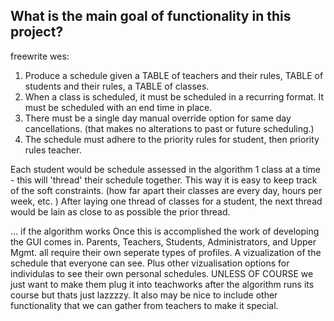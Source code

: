 ## What is the main goal of functionality in this project? 

freewrite wes: 
1. Produce a schedule given a TABLE of teachers and their rules, TABLE of students and their rules, a TABLE of classes. 
2. When a class is scheduled, it must be scheduled in a recurring format. It must be scheduled with an end time in place.
3. There must be a single day manual override option for same day cancellations. (that makes no alterations to past or future scheduling.) 
4. The schedule must adhere to the priority rules for student, then priority rules teacher.

Each student would be schedule assessed in the algorithm 1 class at a time - this will 'thread' their schedule together. This way it is easy to keep track of the soft constraints. (how far apart their classes are every day, hours per week, etc. ) After laying one thread of classes for a student, the next thread would be lain as close to as possible the prior thread.   



... if the algorithm works
Once this is accomplished the work of developing the GUI comes in. Parents, Teachers, Students, Administrators, and Upper Mgmt. all require their own seperate types of profiles. 
A vizualization of the schedule that everyone can see. Plus other vizualisation options for individulas to see their own personal schedules. 
UNLESS OF COURSE we just want to make them plug it into teachworks after the algorithm runs its course but thats just lazzzzy. 
It also may be nice to include other functionality that we can gather from teachers to make it special. 
